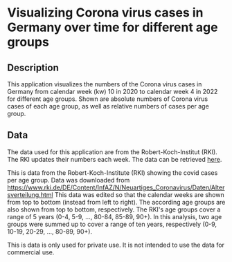 # Visualizing Corona virus cases in Germany over time for different age groups

## Description

This application visualizes the numbers of the Corona virus cases in Germany from calendar week (kw) 10 in 2020 to calendar week 4 in 2022 for different age groups. Shown are absolute numbers of Corona virus cases of each age group, as well as relative numbers of cases per age group.

## Data

The data used for this application are from the Robert-Koch-Institut (RKI). The RKI updates their numbers each week. The data can be retrieved [here](https://www.rki.de/DE/Content/InfAZ/N/Neuartiges_Coronavirus/Daten/Altersverteilung.html).








This is data from the Robert-Koch-Institute (RKI) showing the covid cases per age group. Data was downloaded from https://www.rki.de/DE/Content/InfAZ/N/Neuartiges_Coronavirus/Daten/Altersverteilung.html This data was edited so that the calendar weeks are shown from top to bottom (instead from left to right). The according age groups are also shown from top to bottom, respectively. The RKI's age groups cover a range of 5 years (0-4, 5-9, ..., 80-84, 85-89, 90+). In this analysis, two age groups were summed up to cover a range of ten years, respectively (0-9, 10-19, 20-29, ..., 80-89, 90+).

This is data is only used for private use. It is not intended to use the data for commercial use.
